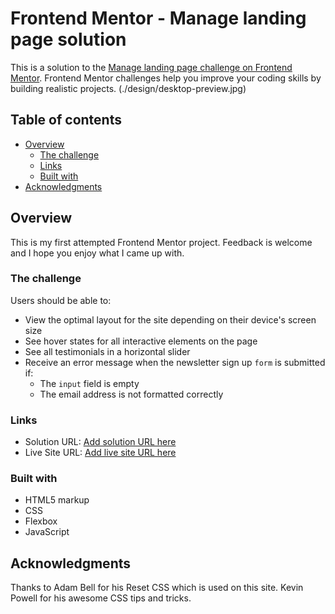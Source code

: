 # Frontend Mentor - Manage landing page solution

This is a solution to the [Manage landing page challenge on Frontend Mentor](https://www.frontendmentor.io/challenges/manage-landing-page-SLXqC6P5). Frontend Mentor challenges help you improve your coding skills by building realistic projects.
(./design/desktop-preview.jpg)

## Table of contents

- [Overview](#overview)
  - [The challenge](#the-challenge)
  - [Links](#links)
  - [Built with](#built-with)
- [Acknowledgments](#acknowledgments)

## Overview

This is my first attempted Frontend Mentor project. Feedback is welcome and I hope you enjoy what I came up with.

### The challenge

Users should be able to:

- View the optimal layout for the site depending on their device's screen size
- See hover states for all interactive elements on the page
- See all testimonials in a horizontal slider
- Receive an error message when the newsletter sign up `form` is submitted if:
  - The `input` field is empty
  - The email address is not formatted correctly

### Links

- Solution URL: [Add solution URL here](https://github.com/nbailey939/Manage)
- Live Site URL: [Add live site URL here](https://your-live-site-url.com)

### Built with

- HTML5 markup
- CSS
- Flexbox
- JavaScript

## Acknowledgments

Thanks to Adam Bell for his Reset CSS which is used on this site. Kevin Powell for his awesome CSS tips and tricks.
